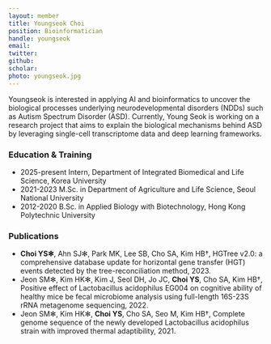 ```yaml
---
layout: member
title: Youngseok Choi
position: Bioinformatician
handle: youngseok
email: 
twitter: 
github: 
scholar: 
photo: youngseok.jpg
---
```


Youngseok is interested in applying AI and bioinformatics to uncover the biological processes underlying neurodevelopmental disorders (NDDs) such as Autism Spectrum Disorder (ASD). Currently, Young Seok is working on a research project that aims to explain the biological mechanisms behind ASD by leveraging single-cell transcriptome data and deep learning frameworks.


### Education & Training
- 2025-present Intern, Department of Integrated Biomedical and Life Science, Korea University
- 2021-2023 M.Sc. in Department of Agriculture and Life Science, Seoul National University
- 2012-2020 B.Sc. in Applied Biology with Biotechnology, Hong Kong Polytechnic University

### Publications
- **Choi YS✻**, Ahn SJ✻, Park MK, Lee SB, Cho SA, Kim HB†, HGTree v2.0: a comprehensive database update for horizontal gene transfer (HGT) events detected by the tree-reconciliation method, 2023.
- Jeon SM✻, Kim HK✻, Kim J, Seol DH, Jo JC, **Choi YS**, Cho SA, Kim HB†, Positive effect of Lactobacillus acidophilus EG004 on cognitive ability of healthy mice be fecal microbiome analysis using full-length 16S-23S rRNA metagenome sequencing, 2022.
- Jeon SM✻, Kim HK✻, **Choi YS**, Cho SA, Seo M, Kim HB†, Complete genome sequence of the newly developed Lactobacillus acidophilus strain with improved thermal adaptibility, 2021.

